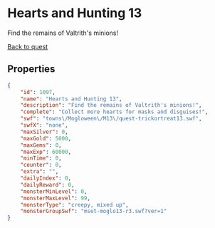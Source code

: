 # Hearts and Hunting 13

Find the remains of Valtrith's minions!

[Back to quest](../quests.md)

## Properties

```json
{
    "id": 1097,
    "name": "Hearts and Hunting 13",
    "description": "Find the remains of Valtrith's minions!",
    "complete": "Collect more hearts for masks and disguises!",
    "swf": "towns\/Mogloween\/M13\/quest-trickortreat13.swf",
    "swfX": "none",
    "maxSilver": 0,
    "maxGold": 5000,
    "maxGems": 0,
    "maxExp": 60000,
    "minTime": 0,
    "counter": 0,
    "extra": "",
    "dailyIndex": 0,
    "dailyReward": 0,
    "monsterMinLevel": 0,
    "monsterMaxLevel": 99,
    "monsterType": "creepy, mixed up",
    "monsterGroupSwf": "mset-moglo13-r3.swf?ver=1"
}
```

